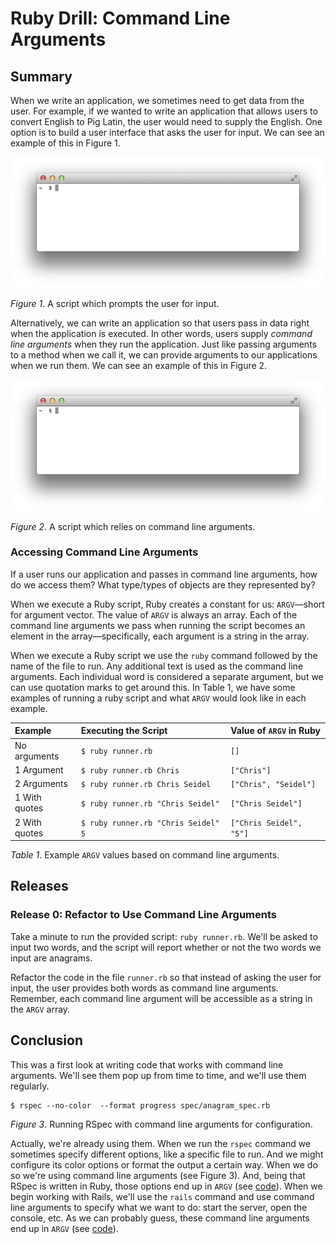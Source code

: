 # Ruby Drill: Command Line Arguments

## Summary
When we write an application, we sometimes need to get data from the user.  For example, if we wanted to write an application that allows users to convert English to Pig Latin, the user would need to supply the English.  One option is to build a user interface that asks the user for input.  We can see an example of this in Figure 1.

![user interface animation](readme-assets/user-interface-animation.gif)

*Figure 1*.  A script which prompts the user for input.

Alternatively, we can write an application so that users pass in data right when the application is executed.  In other words, users supply *command line arguments* when they run the application.  Just like passing arguments to a method when we call it, we can provide arguments to our applications when we run them.  We can see an example of this in Figure 2.

![argv interface animation](readme-assets/argv-animation.gif)

*Figure 2*.  A script which relies on command line arguments.


### Accessing Command Line Arguments
If a user runs our application and passes in command line arguments, how do we access them?  What type/types of objects are they represented by?

When we execute a Ruby script, Ruby creates a constant for us: `ARGV`—short for argument vector.  The value of `ARGV` is always an array.  Each of the command line arguments we pass when running the script becomes an element in the array—specifically, each argument is a string in the array.

When we execute a Ruby script we use the `ruby` command followed by the name of the file to run.  Any additional text is used as the command line arguments. Each individual word is considered a separate argument, but we can use quotation marks to get around this.  In Table 1, we have some examples of running a ruby script and what `ARGV` would look like in each example.

| Example       | Executing the Script                | Value of `ARGV` in Ruby |
| :---          | :--                                 | :---                    |
| No arguments  | `$ ruby runner.rb`                  | `[]`                    |
| 1 Argument    | `$ ruby runner.rb Chris`            | `["Chris"]`             |
| 2 Arguments   | `$ ruby runner.rb Chris Seidel`     | `["Chris", "Seidel"]`   |
| 1 With quotes | `$ ruby runner.rb "Chris Seidel"`   | `["Chris Seidel"]`      |
| 2 With quotes | `$ ruby runner.rb "Chris Seidel" 5` | `["Chris Seidel", "5"]` |

*Table 1*.  Example `ARGV` values based on command line arguments.


## Releases
### Release 0: Refactor to Use Command Line Arguments
Take a minute to run the provided script:  `ruby runner.rb`.  We'll be asked to input two words, and the script will report whether or not the two words we input are anagrams.

Refactor the code in the file `runner.rb` so that instead of asking the user for input, the user provides both words as command line arguments.  Remember, each command line argument will be accessible as a string in the `ARGV` array.


## Conclusion
This was a first look at writing code that works with command line arguments.  We'll see them pop up from time to time, and we'll use them regularly.

```
$ rspec --no-color  --format progress spec/anagram_spec.rb
```
*Figure 3*.  Running RSpec with command line arguments for configuration.

Actually, we're already using them.  When we run the `rspec` command we sometimes specify different options, like a specific file to run. And we might configure its color options or format the output a certain way.  When we do so we're using command line arguments (see Figure 3).  And, being that RSpec is written in Ruby, those options end up in `ARGV` (see [code][rspec-core argv]).  When we begin working with Rails, we'll use the `rails` command and use command line arguments to specify what we want to do:  start the server, open the console, etc.  As we can probably guess, these command line arguments end up in `ARGV` (see [code][rails argv]).

[rails argv]: https://github.com/rails/rails/blob/master/railties/lib/rails/commands.rb
[rspec-core argv]: https://github.com/rspec/rspec-core/blob/be0e1bc0a2b03e3f820195f54b0fe96c87fa587f/lib/rspec/core/runner.rb#L45
